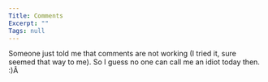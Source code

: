 ```yaml
---
Title: Comments
Excerpt: ""
Tags: null
---
```

<div class="Section1"> <p>Someone just told me that comments are not working (I tried it, sure seemed that way to me). So I guess no one can call me an idiot today then. :)Â </p></div>